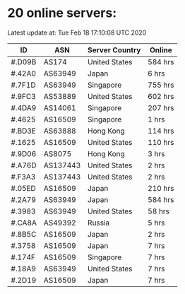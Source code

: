 # 20 online servers:

Latest update at: Tue Feb 18 17:10:08 UTC 2020

| ID | ASN | Server Country | Online |
| -- | --- | -------------- | ------ |
| #.D09B | AS174 | United States | 584 hrs |
| #.42A0 | AS63949 | Japan | 6 hrs |
| #.7F1D | AS63949 | Singapore | 755 hrs |
| #.9FC3 | AS53889 | United States | 602 hrs |
| #.4DA9 | AS14061 | Singapore | 207 hrs |
| #.4625 | AS16509 | Singapore | 1 hrs |
| #.BD3E | AS63888 | Hong Kong | 114 hrs |
| #.1625 | AS16509 | United States | 110 hrs |
| #.9D06 | AS8075 | Hong Kong | 3 hrs |
| #.A76D | AS137443 | United States | 2 hrs |
| #.F3A3 | AS137443 | United States | 2 hrs |
| #.05ED | AS16509 | Japan | 210 hrs |
| #.2A79 | AS63949 | Japan | 584 hrs |
| #.3983 | AS63949 | United States | 58 hrs |
| #.CA8A | AS49392 | Russia | 5 hrs |
| #.8B5C | AS16509 | Japan | 2 hrs |
| #.3758 | AS16509 | Japan | 7 hrs |
| #.174F | AS16509 | Singapore | 7 hrs |
| #.18A9 | AS63949 | United States | 7 hrs |
| #.2D19 | AS16509 | Japan | 7 hrs |


